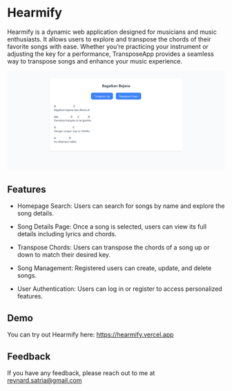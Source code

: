 # Hearmify
Hearmify is a dynamic web application designed for musicians and music enthusiasts. It allows users to explore and transpose the chords of their favorite songs with ease. Whether you’re practicing your instrument or adjusting the key for a performance, TransposeApp provides a seamless way to transpose songs and enhance your music experience.

![image alt](https://raw.githubusercontent.com/ReynardChristiansen/Hearmify/refs/heads/main/result.png)

## Features

- Homepage Search: Users can search for songs by name and explore the song details.

- Song Details Page: Once a song is selected, users can view its full details including lyrics and chords.

- Transpose Chords: Users can transpose the chords of a song up or down to match their desired key.

- Song Management: Registered users can create, update, and delete songs.

- User Authentication: Users can log in or register to access personalized features.

## Demo

You can try out Hearmify here: https://hearmify.vercel.app

## Feedback

If you have any feedback, please reach out to me at reynard.satria@gmail.com

